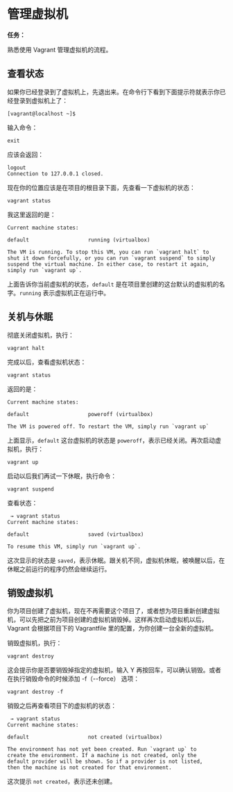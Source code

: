 # 管理虚拟机

**任务：**

熟悉使用 Vagrant 管理虚拟机的流程。

## 查看状态

如果你已经登录到了虚拟机上，先退出来。在命令行下看到下面提示符就表示你已经登录到虚拟机上了：

```
[vagrant@localhost ~]$
```

输入命令：

```
exit
```

应该会返回：

```
logout
Connection to 127.0.0.1 closed.
```

现在你的位置应该是在项目的根目录下面，先查看一下虚拟机的状态：

```
vagrant status
```

我这里返回的是：

    Current machine states:

    default                   running (virtualbox)

    The VM is running. To stop this VM, you can run `vagrant halt` to
    shut it down forcefully, or you can run `vagrant suspend` to simply
    suspend the virtual machine. In either case, to restart it again,
    simply run `vagrant up`.

上面告诉你当前虚拟机的状态，`default` 是在项目里创建的这台默认的虚拟机的名字。`running` 表示虚拟机正在运行中。

## 关机与休眠

彻底关闭虚拟机，执行：

```
vagrant halt
```

完成以后，查看虚拟机状态：

```
vagrant status
```

返回的是：

    Current machine states:

    default                   poweroff (virtualbox)

    The VM is powered off. To restart the VM, simply run `vagrant up`

上面显示，`default` 这台虚拟机的状态是 `poweroff`，表示已经关闭。再次启动虚拟机，执行：

```
vagrant up
```

启动以后我们再试一下休眠，执行命令：

```
vagrant suspend
```

查看状态：

     → vagrant status
    Current machine states:

    default                   saved (virtualbox)

    To resume this VM, simply run `vagrant up`.

这次显示的状态是 `saved`，表示休眠。跟关机不同，虚拟机休眠，被唤醒以后，在休眠之前运行的程序仍然会继续运行。

## 销毁虚拟机

你为项目创建了虚拟机，现在不再需要这个项目了，或者想为项目重新创建虚拟机，可以先把之前为项目创建的虚拟机销毁掉。这样再次启动虚拟机以后，Vagrant 会根据项目下的 Vagrantfile 里的配置，为你创建一台全新的虚拟机。

销毁虚拟机，执行：

```
vagrant destroy
```

这会提示你是否要销毁掉指定的虚拟机，输入 Y 再按回车，可以确认销毁。或者在执行销毁命令的时候添加 -f（--force） 选项：

```
vagrant destroy -f
```

销毁之后再查看项目下的虚拟机的状态：

     → vagrant status
    Current machine states:

    default                   not created (virtualbox)

    The environment has not yet been created. Run `vagrant up` to
    create the environment. If a machine is not created, only the
    default provider will be shown. So if a provider is not listed,
    then the machine is not created for that environment.

这次提示 `not created`，表示还未创建。

